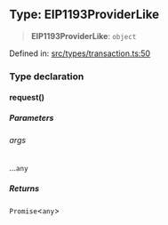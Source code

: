 
## Type: EIP1193ProviderLike

> **EIP1193ProviderLike**: `object`

Defined in: [src/types/transaction.ts:50](https://github.com/centrifuge/sdk/blob/1c2f46108a7402bd0630d862d5e722fba9bd83db/src/types/transaction.ts#L50)

### Type declaration

#### request()

##### Parameters

###### args

...`any`

##### Returns

`Promise`\<`any`\>
